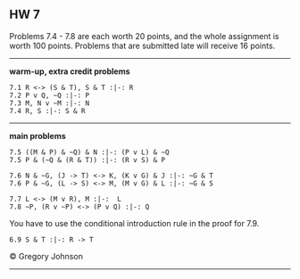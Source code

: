 ## HW 7

Problems 7.4 - 7.8 are each worth 20 points, and the whole assignment is worth 100 points. Problems that are submitted late will receive 16 points.

---

**warm-up, extra credit problems**

~~~{.ProofChecker .JohnsonSL options="fonts tabindent render" guides="fitch" points="2" late-credit="1"}
7.1 R <-> (S & T), S & T :|-: R 
7.2 P v Q, ~Q :|-: P 
7.3 M, N v ~M :|-: N
7.4 R, S :|-: S & R 
~~~

---

**main problems**

~~~{.ProofChecker .JohnsonSL options="fonts tabindent render" guides="fitch" points="20" late-credit="16"}
7.5 ((M & P) & ~Q) & N :|-: (P v L) & ~Q
7.5 P & (~Q & (R & T)) :|-: (R v S) & P

7.6 N & ~G, (J -> T) <-> K, (K v G) & J :|-: ~G & T
7.6 P & ~G, (L -> S) <-> M, (M v G) & L :|-: ~G & S

7.7 L <-> (M v R), M :|-:  L
7.8 ~P, (R v ~P) <-> (P v Q) :|-: Q
~~~

You have to use the conditional introduction rule in the proof for 7.9.

~~~{.ProofChecker .JohnsonSL options="fonts tabindent render" guides="fitch" points="20" late-credit="16"}
6.9 S & T :|-: R -> T
~~~

<p>&copy; <script>document.write(new Date().getFullYear())</script> Gregory Johnson</p>
 
---
 
